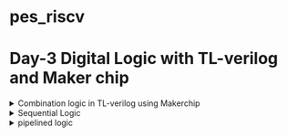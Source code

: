 # pes_riscv


# Day-3 Digital Logic with TL-verilog and Maker chip

<details>
 <summary>Combination logic in TL-verilog using Makerchip</summary>

 
**Logic gates**

![Untitled20](https://github.com/vishnupriyapesu/pes_class_asic/assets/142419649/2fcfc404-57ac-4c7f-a17e-fa6cd2510064)



**Combinational Circuit**

![21](https://github.com/vishnupriyapesu/pes_class_asic/assets/142419649/1465b70e-5607-467e-b6bf-30f6de406f96)


**Adder**

![22](https://github.com/vishnupriyapesu/pes_class_asic/assets/142419649/6f1026c3-22d0-4da9-9c2d-92e1390ecb87)


**Boolean Operators**

![23](https://github.com/vishnupriyapesu/pes_class_asic/assets/142419649/63dfca31-2e8f-4ea0-af8b-91c5d305f664)



**Mux**

![24](https://github.com/vishnupriyapesu/pes_class_asic/assets/142419649/be7aade1-8571-4a28-a89a-8d9b03b5f9cf)

**Maker chip**

> Go to the maker chip.com

> take a look at FPGA multiplier

> we can see the waveforms and top level module(desogn)


![Screenshot from 2023-10-16 22-02-53](https://github.com/vishnupriyapesu/pes_class_asic/assets/142419649/28acbfa8-f231-4ead-ba77-b8dbe0a7d98d)


**more examples using makerchip**

**1) Inverter**
<br />

     \TLV
         $reset = *reset;
   
         $out = ! $in1;
   
         // Assert these to end simulation (before Makerchip cycle limit).
         *passed = *cyc_cnt > 40;
         *failed = 1'b0;
         \SV
         endmodule

![Screenshot from 2023-10-16 22-40-20](https://github.com/vishnupriyapesu/pes_riscv/assets/142419649/c9f53fcc-133c-489f-bab0-240cafbbf59b)



**2) OR gate**


<br />

       \TLV
        $reset = *reset;
   
       $out = $in1 | $in2;
   
       // Assert these to end simulation (before Makerchip cycle limit).
       *passed = *cyc_cnt > 40;
       *failed = 1'b0;
       \SV
       endmodule

![Screenshot from 2023-10-16 22-50-38](https://github.com/vishnupriyapesu/pes_riscv/assets/142419649/61b96a18-5ea5-4f63-bcd7-9226d5982564)


**3)Explicitly adding the only 4 bits of the inputs using +**

<br />

       \TLV
          $reset = *reset;
          
          $out[4:0] = $in1[3:0] + $in2[3:0];
          // Assert these to end simulation (before Makerchip cycle limit).
          *passed = *cyc_cnt > 40;
          *failed = 1'b0;
       \SV
          endmodule

          


![Screenshot from 2023-10-16 22-54-21](https://github.com/vishnupriyapesu/pes_riscv/assets/142419649/3da109b3-498b-4a4a-bd68-4c381a3af4e7)



**4)Mux with 1-bit input**


<br />
       \TLV
          $reset = *reset;
          
          $out = $sel ? $in1 : $in2;
          // Assert these to end simulation (before Makerchip cycle limit).
          *passed = *cyc_cnt > 40;
          *failed = 1'b0;
       \SV
          endmodule

![Screenshot from 2023-10-16 22-56-12](https://github.com/vishnupriyapesu/pes_riscv/assets/142419649/60013cc0-de22-483a-aef4-60e167a4fb38)



**5)Mux with 8-bit inputs**

<br />


       \TLV
          $reset = *reset;
          
          $out[7:0] = $sel ? $in1[7:0] : $in2[7:0];
          // Assert these to end simulation (before Makerchip cycle limit).
          *passed = *cyc_cnt > 40;
          *failed = 1'b0;
       \SV
          endmodule


 
![Screenshot from 2023-10-16 22-58-37](https://github.com/vishnupriyapesu/pes_riscv/assets/142419649/f22d4542-cd75-4be3-a621-7fd1d0647bfd)


</details>



<details>
<summary>Sequential Logic</summary>

**1)D flip flop**

A D flip-flop, also known as a Data or Delay flip-flop, is a fundamental digital electronic circuit that stores a single binary bit of information. 
It is a type of bistable multivibrator, which means it has two stable states.


<br />
       \TLV
          $reset = *reset;
          
          $out = $reset ? 0 : $data_in;
          
          // Assert these to end simulation (before Makerchip cycle limit).
          *passed = *cyc_cnt > 40;
          *failed = 1'b0;
       \SV
          endmodule


![Screenshot from 2023-10-16 23-40-55](https://github.com/vishnupriyapesu/pes_riscv/assets/142419649/056dc121-dd0d-4968-afcf-55345cee8f6a)



**2)fibonacci series**


 > The Fibonacci series is a sequence of numbers in which each number is the sum of the two preceding ones. It typically starts with 0 and 1. So, the Fibonacci series begins as follows:

0, 1, 1, 2, 3, 5, 8, 13, 21, 34, ...



<br />

       \TLV
          $reset = *reset;
          
          $num[31:0] = $reset ? 1 : (>>1$num + >>2$num);
          
          // Assert these to end simulation (before Makerchip cycle limit).
          *passed = *cyc_cnt > 40;
          *failed = 1'b0;


![Screenshot from 2023-10-16 23-46-30](https://github.com/vishnupriyapesu/pes_riscv/assets/142419649/a967717d-6d91-48bc-9ba2-ef0e47accc6c)


**3)counters**

<br />

      \TLV
         $reset = *reset;
         
         $cnt[1:0] = $reset ? (0) : (>>1$cnt[1:0] + 1) ;


![Screenshot from 2023-10-16 23-49-43](https://github.com/vishnupriyapesu/pes_riscv/assets/142419649/bead905c-b7ac-4707-93c7-66079c4c5b66)

## Representation of constant in verilog

'0: All 0s (width based on context). 'X: All DONT-CARE bits. 16’d5: 16-bit decimal 5. 5'b00XX1: 5-bit value with DONT-CARE bits. 1: 32-bit (signed) 1.

Our simulator configuration: 

● will zero-extend or truncate when widths are mismatched (without warning) 

● uses 2-state simulation (no X’s)

**4)sequential calculator**


<br />

        \TLV
           $reset = *reset;
           
           $val1[31:0] = >>1$out;
           $val2[31:0] = $rand1[3:0];
           $sum = $val1 + $val2;
           $diff = $val1 - $val2;
           $prod = $val1 * $val2;
           $quot = $val1 / $val2;
           
           $out = $reset ? ( $op[1]?($op[0] ? $quot : $prod):($op[0] ? $diff : $sum) ) : 0;
           // $out = op[1]?(op[0] ? $quot : $prod):(op[0] ? $diff : $sum);
           
           
           // Assert these to end simulation (before Makerchip cycle limit).
           *passed = *cyc_cnt > 40;
           *failed = 1'b0;**



   ![Screenshot from 2023-10-16 23-53-00](https://github.com/vishnupriyapesu/pes_riscv/assets/142419649/e318c12d-0d16-465c-8083-7c8d97873d51)



</details>

<details>
<summary>pipelined logic</summary>


Pipeline Pythagoras's Theorem

![Screenshot from 2023-10-17 21-59-52](https://github.com/vishnupriyapesu/pes_riscv/assets/142419649/d19169c2-6f14-44a4-b955-4378ac087ffb)



<br />
      `include "sqrt32.v";
      |calc\
            @1
               $aa_sq[31:0] = $aa * $aa;
               $bb_sq[31:0] = $bb * $bb;
               
            @2
               $cc_sq[31:0] = $aa_sq + $bb_sq;
            @3
               $cc[31:0] = sqrt($cc_sq);


![Screenshot from 2023-10-17 22-08-22](https://github.com/vishnupriyapesu/pes_riscv/assets/142419649/5f897348-3e49-4ba0-be96-13788941e78a)


 **No impact no behavior:**

<br />
      `include "sqrt32.v";
      |calc\
            @1
               $aa_sq[7:0] = $aa * $aa;
               $bb_sq[7:0] = $bb * $bb;
               
            @2
               $cc_sq[7:0] = $aa_sq + $bb_sq;
            @3
               $cc[7:0] = sqrt($cc_sq);



![Screenshot from 2023-10-17 22-11-15](https://github.com/vishnupriyapesu/pes_riscv/assets/142419649/f2b8ebb6-77ae-4396-be96-bd56ab79b059)




- Retiming changes in system verilog is very bug-prone, so it is easy to make these vhanges in tlverilog.



- In makerchip waveform viewer the output will be captured according to the time, so if there are 3 stages in the logic then the output of the present inputs will be after two cycles.



**pipeline logic advantage:**


- In a non-pipelined system, a single operation may span multiple clock cycles, resulting in a relatively slow completion time. However, by introducing pipelining, the operation is divided into distinct stages, each executed in a single clock cycle. This architectural approach not only speeds up individual stages but also allows for concurrent execution of multiple stages. When pipelining is coupled with a higher clock frequency, it leads to a substantial reduction in the overall time required to finish an operation.



- Pipelining enables the parallel execution of various stages within an operation. As each stage is designed to be completed swiftly, the entire operation can be processed more efficiently. This enhanced throughput, when combined with an increased clock frequency, results in the ability to handle a greater number of operations within the same unit of time**



    **syntax of TLverilog**

Type of an identifier determined by symbol prefix and case/delimitation style.

Based on the first two letters of the variables:


- $lower_case: pipe signa 
    
- $CamelCase: state signal (technically, this is “Pascal case”)
    
- UPPER_CASE: keyword signal
    
- >>1 : Ahead by 1.



**lab (pipeline)**


<br />
       \TLV
          $reset = *reset;
          
          |comp
             @1
                $err1 = $bad_input | $illegal_op ;
             @3 
                $err2 = $overflow | $err1 ;
             @6
                $err3 = $err2 || $div_by_zero;
          
          
          
          
          // Assert these to end simulation (before Makerchip cycle limit).
          *passed = *cyc_cnt > 40;

          *failed = 1'b0;
       \SV
          endmodule

    

![Screenshot from 2023-10-17 22-24-35](https://github.com/vishnupriyapesu/pes_riscv/assets/142419649/83df1557-8ffa-45db-b4f4-07ac1455d2c4)



**counter and calculator in pipeline:**


<br />

        \TLV
           
           |calc
              @1
                 $reset = *reset;
                 $cnt[1:0] = $reset ? (0) : (>>1$cnt[1:0] + 1) ;
                 
                 $val1[31:0] = >>1$out;
                 $val2[31:0] = $rand1[3:0];
                 $sum = $val1 + $val2;
                 $diff = $val1 - $val2;
                 $prod = $val1 * $val2;
                 $quot = $val1 / $val2;
                 $out = $reset ? ( $op[1]?($op[0] ? $quot : $prod):($op[0] ? $diff : $sum) ) : 0;
           
           // $out = op[1]?(op[0] ? $quot : $prod):(op[0] ? $diff : $sum);

![Screenshot from 2023-10-17 22-29-28](https://github.com/vishnupriyapesu/pes_riscv/assets/142419649/96789112-e280-4bae-9c8f-28dabc22e3cb)


**2-cycle calculator**

<br />
      \TLV
         
         |calc
            @1
               $val1[31:0] = >>2$out;
               $val2[31:0] = $rand1[3:0];
               $sum[31:0] = $val1[31:0] + $val2[31:0];
               $diff[31:0] = $val1[31:0] - $val2[31:0];
               $prod[31:0] = $val1[31:0] * $val2[31:0];
               $quot[31:0] = $val1[31:0] / $val2[31:0];
               
      
            @2
               $reset = *reset;
               $valid = $reset ? (0) : (>>1$valid + 1) ;
               $op[1:0] = $reset | $valid ;
               $out[32:0] = $op[1] ? ($op[0] ? $quot[31:0] : $prod[31:0]) : ($op[0] ? $diff[31:0] : $sum[31:0]) ;
         // $out = op[1]?(op[0] ? $quot : $prod):(op[0] ? $diff : $sum);
         
         
         
         // Assert these to end simulation (before Makerchip cycle limit).
         *passed = *cyc_cnt > 40;
         *failed = 1'b0;
      

![Screenshot from 2023-10-17 22-32-29](https://github.com/vishnupriyapesu/pes_riscv/assets/142419649/74dcaaf8-e0cb-49d4-badf-0fc580099338)


 
